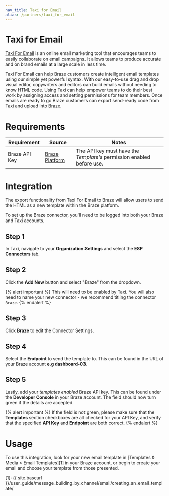 ```yaml
---
nav_title: Taxi for Email
alias: /partners/taxi_for_email
---
```


# Taxi for Email

[Taxi For Email](http://taxiforemail.com/) is an online email marketing tool that encourages teams to easily collaborate on email campaigns. It allows teams to produce accurate and on brand emails at a large scale in less time.

Taxi For Email can help Braze customers create intelligent email templates using our simple yet powerful syntax. With our easy-to-use drag and drop visual editor, copywriters and editors can  build emails without needing to know HTML code. Using Taxi can help empower teams to do their best work by assigning access and setting permissions for team members. Once emails are ready to go Braze customers can export send-ready code from Taxi and upload into Braze.


# Requirements

Requirement   | Source | Notes
--------------|--------| -----
Braze API Key | [Braze Platform](https://dashboard.braze.com/sign_in) | The API key must have the *Template's* permission enabled before use.

# Integration

The export functionality from Taxi For Email to Braze will allow users to send the HTML as a new template within the Braze platform.

To set up the Braze connector, you'll need to be logged into both your Braze and Taxi accounts.

## Step 1
In Taxi, navigate to your **Organization Settings** and select the **ESP Connectors** tab.

## Step 2
Click the **Add New** button and select "Braze" from the dropdown.

{% alert important %}
This will need to be enabled by Taxi. You will also need to name your new connector - we recommend titling the connector `Braze`.
{% endalert %}

## Step 3
Click **Braze** to edit the Connector Settings.

## Step 4
Select the **Endpoint** to send the template to. This can be found in the URL of your Braze account **e.g dashboard-03**.

## Step 5
Lastly, add your *templates enabled* Braze API key. This can be found under the **Developer Console** in your Braze account.
The field should now turn green if the details are accepted.

{% alert important %}
If the field is not green, please make sure that the **Templates** section checkboxes are all checked for your API Key, and verify that the specified **API Key** and **Endpoint** are both correct.
{% endalert %}

# Usage
To use this integration, look for your new email template in [Templates & Media > Email Templates][1] in your Braze account, or begin to create your email and choose your template from those presented.  

[1]: {{ site.baseurl }}/user_guide/message_building_by_channel/email/creating_an_email_template/
